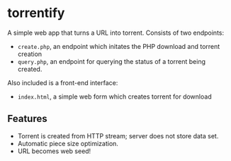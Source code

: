 # torrentify

A simple web app that turns a URL into torrent.  Consists of two endpoints:

- `create.php`, an endpoint which initates the PHP download and torrent creation
- `query.php`, an endpoint for querying the status of a torrent being created.

Also included is a front-end interface:

- `index.html`, a simple web form which creates torrent for download

Features
--------

- Torrent is created from HTTP stream; server does not store data set.
- Automatic piece size optimization.
- URL becomes web seed!

